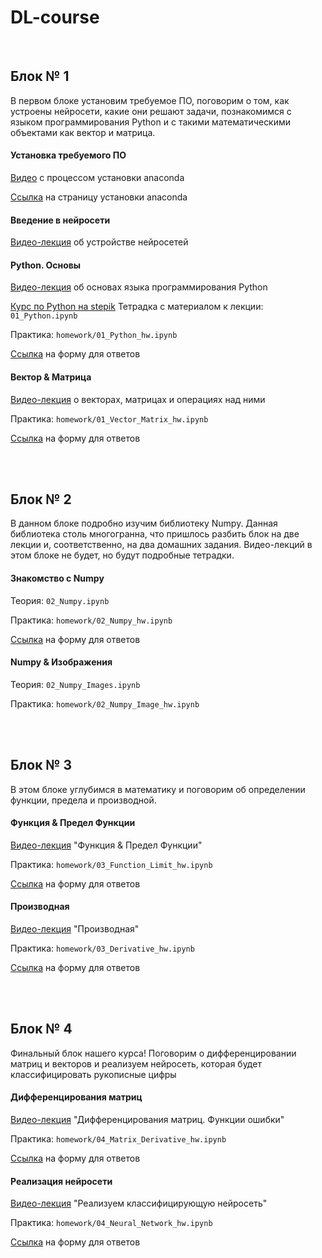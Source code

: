 # DL-course

<br>

## Блок № 1
В первом блоке установим требуемое ПО, поговорим о том, как устроены нейросети, какие они решают задачи, познакомимся с языком программирования Python и с такими математическими объектами как вектор и матрица.

#### Установка требуемого ПО
[Видео]() с процессом установки anaconda

[Ссылка](https://www.anaconda.com/products/individual) на страницу установки anaconda

#### Введение в нейросети
[Видео-лекция]() об устройстве нейросетей

#### Python. Основы
[Видео-лекция]() об основах языка программирования Python

[Курс по Python на stepik](https://stepik.org/course/67/promo)
Тетрадка с материалом к лекции: `01_Python.ipynb`

Практика: `homework/01_Python_hw.ipynb`

[Ссылка]() на форму для ответов

#### Вектор & Матрица
[Видео-лекция]() о векторах, матрицах и операциях над ними

Практика: `homework/01_Vector_Matrix_hw.ipynb`

[Ссылка]() на форму для ответов

<br>
<br>

## Блок № 2
В данном блоке подробно изучим библиотеку Numpy. Данная библиотека столь многогранна, что пришлось разбить блок на две лекции и, соответственно, на два домашних задания. Видео-лекций в этом блоке не будет, но будут подробные тетрадки.

#### Знакомство с Numpy
Теория: `02_Numpy.ipynb`

Практика: `homework/02_Numpy_hw.ipynb`

[Ссылка]() на форму для ответов

#### Numpy & Изображения
Теория: `02_Numpy_Images.ipynb`

Практика: `homework/02_Numpy_Image_hw.ipynb`

<br>
<br>

## Блок № 3
В этом блоке углубимся в математику и поговорим об определении функции, предела и производной.

#### Функция & Предел Функции 
[Видео-лекция](https://www.youtube.com/watch?v=Vkk8SXJfT5M) "Функция & Предел Функции"

Практика: `homework/03_Function_Limit_hw.ipynb`

[Ссылка]() на форму для ответов

#### Производная
[Видео-лекция]() "Производная"

Практика: `homework/03_Derivative_hw.ipynb`

[Ссылка]() на форму для ответов

<br>
<br>

## Блок № 4
Финальный блок нашего курса! Поговорим о дифференцировании матриц и векторов и реализуем нейросеть, которая будет классифицировать рукописные цифры

#### Дифференцирования матриц
[Видео-лекция]() "Дифференцирования матриц. Функции ошибки"

Практика: `homework/04_Matrix_Derivative_hw.ipynb`

[Ссылка]() на форму для ответов

#### Реализация нейросети
[Видео-лекция]() "Реализуем классифицирующую нейросеть"

Практика: `homework/04_Neural_Network_hw.ipynb`

[Ссылка]() на форму для ответов
